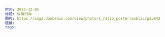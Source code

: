 ```yaml
---
时间: 2023-12-05
标题: 纵情四海
图片: https://img3.doubanio.com/view/photo/s_ratio_poster/public/p2584229752.webp
链接: 
tags:
---
```





